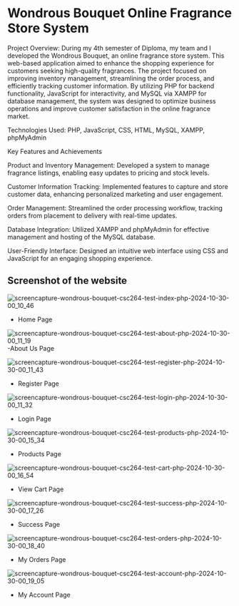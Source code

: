 # Wondrous Bouquet Online Fragrance Store System

Project Overview: During my 4th semester of Diploma, my team and I developed the Wondrous Bouquet, an online fragrance store system. This web-based application aimed to enhance the 
shopping experience for customers seeking high-quality fragrances. The project focused on improving inventory management, streamlining the order process, 
and efficiently tracking customer information. By utilizing PHP for backend functionality, JavaScript for interactivity, and MySQL via XAMPP for database management, 
the system was designed to optimize business operations and improve customer satisfaction in the online fragrance market.

Technologies Used: PHP, JavaScript, CSS, HTML, MySQL, XAMPP, phpMyAdmin

Key Features and Achievements

Product and Inventory Management: Developed a system to manage fragrance listings, enabling easy updates to pricing and stock levels.

Customer Information Tracking: Implemented features to capture and store customer data, enhancing personalized marketing and user engagement.

Order Management: Streamlined the order processing workflow, tracking orders from placement to delivery with real-time updates.

Database Integration: Utilized XAMPP and phpMyAdmin for effective management and hosting of the MySQL database.

User-Friendly Interface: Designed an intuitive web interface using CSS and JavaScript for an engaging shopping experience.

## Screenshot of the website

![screencapture-wondrous-bouquet-csc264-test-index-php-2024-10-30-00_10_46](https://github.com/user-attachments/assets/4ec0653f-9086-4788-8cd9-abaecf26b131)
- Home Page

![screencapture-wondrous-bouquet-csc264-test-about-php-2024-10-30-00_11_19](https://github.com/user-attachments/assets/f3756ff8-f83c-48a6-9eed-8a71333e58c2)
-About Us Page

![screencapture-wondrous-bouquet-csc264-test-register-php-2024-10-30-00_11_43](https://github.com/user-attachments/assets/1900f227-f60a-4465-993d-8dcf78b7c373)
- Register Page

![screencapture-wondrous-bouquet-csc264-test-login-php-2024-10-30-00_11_32](https://github.com/user-attachments/assets/ba9505a2-34f8-4bbb-a8dd-c21d28037cf6)
- Login Page

![screencapture-wondrous-bouquet-csc264-test-products-php-2024-10-30-00_15_34](https://github.com/user-attachments/assets/c338090a-88db-47c9-8bbc-799987d097aa)
- Products Page

![screencapture-wondrous-bouquet-csc264-test-cart-php-2024-10-30-00_16_54](https://github.com/user-attachments/assets/194687a6-5136-421c-b97b-ca170080bbad)
- View Cart Page

![screencapture-wondrous-bouquet-csc264-test-success-php-2024-10-30-00_17_26](https://github.com/user-attachments/assets/5d8f9189-c453-4cca-972d-2ce4db22574e)
- Success Page

![screencapture-wondrous-bouquet-csc264-test-orders-php-2024-10-30-00_18_40](https://github.com/user-attachments/assets/616a6ef1-17de-41c0-bfc3-763de512573a)
- My Orders Page

![screencapture-wondrous-bouquet-csc264-test-account-php-2024-10-30-00_19_05](https://github.com/user-attachments/assets/b0d18eb4-949e-4980-b0e5-c78228ae384e)
- My Account Page

